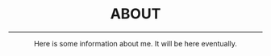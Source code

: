 <html>
  
  <head>
  <style type="text/css">
    .center { text-align:center; }
  </style>
  </head>
  
  <body>
  
  <h1 class="center">ABOUT</h1>
  <hr>
  <p class="center">Here is some information about me. It will be here eventually.
  </p>
  
  </body>
  </html>
